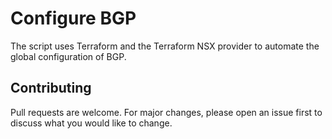 # Configure BGP

The script uses Terraform and the Terraform NSX provider to automate the global configuration of BGP.

## Contributing

Pull requests are welcome. For major changes, please open an issue first to discuss what you would like to change.
